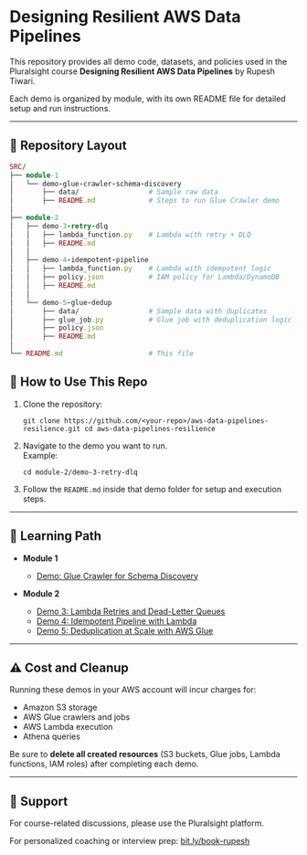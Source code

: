 # Designing Resilient AWS Data Pipelines

This repository provides all demo code, datasets, and policies used in the Pluralsight course **Designing Resilient AWS Data Pipelines** by Rupesh Tiwari.

Each demo is organized by module, with its own README file for detailed setup and run instructions.

---

## 📂 Repository Layout

```ruby
SRC/
├── module-1
│   └── demo-glue-crawler-schema-discovery
│       ├── data/                 # Sample raw data
│       ├── README.md             # Steps to run Glue Crawler demo
│
├── module-2
│   ├── demo-3-retry-dlq
│   │   ├── lambda_function.py    # Lambda with retry + DLQ
│   │   ├── README.md
│   │
│   ├── demo-4-idempotent-pipeline
│   │   ├── lambda_function.py    # Lambda with idempotent logic
│   │   ├── policy.json           # IAM policy for Lambda/DynamoDB
│   │   ├── README.md
│   │
│   └── demo-5-glue-dedup
│       ├── data/                 # Sample data with duplicates
│       ├── glue_job.py           # Glue job with deduplication logic
│       ├── policy.json
│       ├── README.md
│
└── README.md                     # This file


```

## 🚀 How to Use This Repo

1. Clone the repository:

    `git clone https://github.com/<your-repo>/aws-data-pipelines-resilience.git cd aws-data-pipelines-resilience`

2. Navigate to the demo you want to run.  
    Example:

    `cd module-2/demo-3-retry-dlq`

3. Follow the `README.md` inside that demo folder for setup and execution steps.

---

## 📘 Learning Path

- **Module 1**

  - [Demo: Glue Crawler for Schema Discovery](./module-1/demo-glue-crawler-schema-discovery/)

- **Module 2**

  - [Demo 3: Lambda Retries and Dead-Letter Queues](./module-2/demo-3-retry-dlq/)
  - [Demo 4: Idempotent Pipeline with Lambda](./module-2/demo-4-idempotent-pipeline/)
  - [Demo 5: Deduplication at Scale with AWS Glue](./module-2/demo-5-glue-dedup/)

---

## ⚠️ Cost and Cleanup

Running these demos in your AWS account will incur charges for:

- Amazon S3 storage
- AWS Glue crawlers and jobs
- AWS Lambda execution
- Athena queries

Be sure to **delete all created resources** (S3 buckets, Glue jobs, Lambda functions, IAM roles) after completing each demo.

---

## 📩 Support

For course-related discussions, please use the Pluralsight platform.  

For personalized coaching or interview prep: [bit.ly/book-rupesh](https://bit.ly/book-rupesh)
